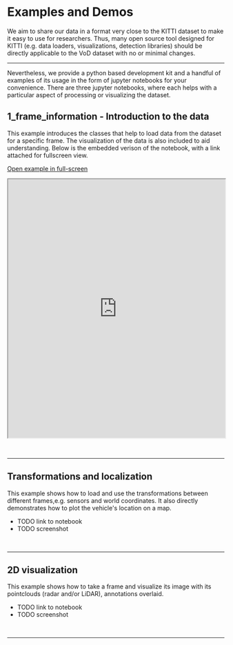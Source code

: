 # Examples and Demos

We aim to share our data in a format very close to the KITTI dataset to make it easy to use for researchers.
Thus, many open source tool designed for KITTI (e.g. data loaders, visualizations, detection libraries) should be directly applicable to the VoD dataset with no or minimal changes. 
<br>

---

Nevertheless, we provide a python based development kit and a handful of examples of its usage in the form of jupyter notebooks for your convenience. There are three jupyter notebooks, where each helps with a particular aspect of processing or visualizing the dataset.

## 1_frame_information - Introduction to the data
This example introduces the classes that help to load data from the dataset for a specific frame. The visualization of the data is also included to aid understanding. Below is the embedded verison of the notebook, with a link attached for fullscreen view. 

[Open example in full-screen](https://tudelft-iv.github.io/view-of-delft-dataset/notebook_html/1_frame_information/1_frame_information.html)


<p align="center"><iframe src="https://tudelft-iv.github.io/view-of-delft-dataset/notebook_html/1_frame_information/1_frame_information.html" height="600" width="100%"></iframe></p>

<br>

---

## Transformations and localization
This example shows how to load and use the transformations between different frames,e.g. sensors and world coordinates.
It also directly demonstrates how to plot the vehicle's location on a map.
- TODO link to notebook
- TODO screenshot
<br>

---

## 2D visualization
This example shows how to take a frame and visualize its image with its pointclouds (radar and/or LiDAR), annotations overlaid.
- TODO link to notebook
- TODO screenshot
<br>

---
